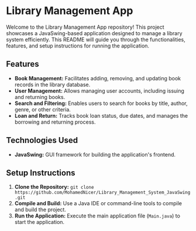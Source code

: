 # Library Management App

Welcome to the Library Management App repository! This project showcases a JavaSwing-based application designed to manage a library system efficiently. This README will guide you through the functionalities, features, and setup instructions for running the application.

## Features

- **Book Management:** Facilitates adding, removing, and updating book records in the library database.
- **User Management:** Allows managing user accounts, including issuing and returning books.
- **Search and Filtering:** Enables users to search for books by title, author, genre, or other criteria.
- **Loan and Return:** Tracks book loan status, due dates, and manages the borrowing and returning process.

## Technologies Used

- **JavaSwing:** GUI framework for building the application's frontend.

## Setup Instructions

1. **Clone the Repository:** `git clone https://github.com/MohamedNicer/Library_Management_System_JavaSwing.git`
2. **Compile and Build:** Use a Java IDE or command-line tools to compile and build the project.
3. **Run the Application:** Execute the main application file (`Main.java`) to start the application.
